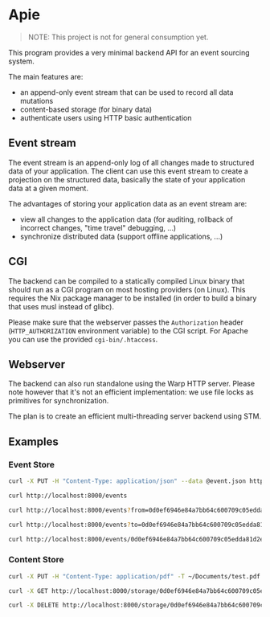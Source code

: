 # Apie

> NOTE: This project is not for general consumption yet.

This program provides a very minimal backend API for an event sourcing system.

The main features are:

- an append-only event stream that can be used to record all data mutations
- content-based storage (for binary data)
- authenticate users using HTTP basic authentication

## Event stream

The event stream is an append-only log of all changes made to structured data of
your application. The client can use this event stream to create a projection on
the structured data, basically the state of your application data at a given
moment.

The advantages of storing your application data as an event stream are:

- view all changes to the application data (for auditing, rollback of
  incorrect changes, "time travel" debugging, ...)
- synchronize distributed data (support offline applications, ...)

## CGI

The backend can be compiled to a statically compiled Linux binary that should
run as a CGI program on most hosting providers (on Linux). This requires the Nix
package manager to be installed (in order to build a binary that uses musl
instead of glibc).

Please make sure that the webserver passes the `Authorization` header
(`HTTP_AUTHORIZATION` environment variable) to the CGI script. For Apache you
can use the provided `cgi-bin/.htaccess`.

## Webserver

The backend can also run standalone using the Warp HTTP server. Please note
however that it's not an efficient implementation: we use file locks as
primitives for synchronization.

The plan is to create an efficient multi-threading server backend using STM.

## Examples

### Event Store

```bash
curl -X PUT -H "Content-Type: application/json" --data @event.json http://localhost:8000/events

curl http://localhost:8000/events

curl http://localhost:8000/events?from=0d0ef6946e84a7bb64c600709c05edda81d2ebec8b85ced529ae56a9de5eb9cb

curl http://localhost:8000/events?to=0d0ef6946e84a7bb64c600709c05edda81d2ebec8b85ced529ae56a9de5eb9cb

curl http://localhost:8000/events/0d0ef6946e84a7bb64c600709c05edda81d2ebec8b85ced529ae56a9de5eb9cb
```

### Content Store

```bash
curl -X PUT -H "Content-Type: application/pdf" -T ~/Documents/test.pdf http://localhost:8000/storage/

curl -X GET http://localhost:8000/storage/0d0ef6946e84a7bb64c600709c05edda81d2ebec8b85ced529ae56a9de5eb9cb --output test.pdf

curl -X DELETE http://localhost:8000/storage/0d0ef6946e84a7bb64c600709c05edda81d2ebec8b85ced529ae56a9de5eb9cb

```
